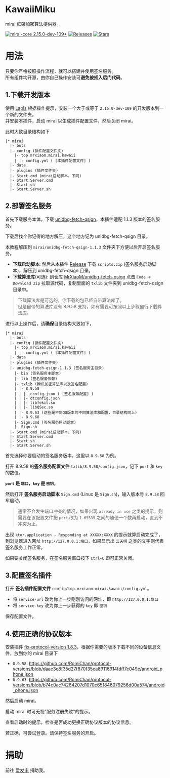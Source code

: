 # KawaiiMiku
mirai 框架加密算法提供器。

[![mirai-core 2.15.0-dev-109+](https://img.shields.io/badge/mirai--core-2.15.0--dev--109%2B-yellowgreen)](https://github.com/mamoe/mirai)
[![Releases](https://img.shields.io/github/downloads/MrXiaoM/KawaiiMiku/total?label=%E4%B8%8B%E8%BD%BD%E9%87%8F&logo=github)](https://github.com/MrXiaoM/KawaiiMiku/releases)
[![Stars](https://img.shields.io/github/stars/MrXiaoM/KawaiiMiku?label=%E6%A0%87%E6%98%9F&logo=github)](https://github.com/MrXiaoM/KawaiiMiku/stargazers)

# 用法

只要你严格按照操作流程，就可以搭建并使用签名服务。  
所有组件均开源，由你自己操作安装可**避免被插入后门代码**。

## 1.下载开发版本

使用 [Lapis](https://mirai.mamoe.net/topic/2333) 根据操作提示，安装一个大于或等于 `2.15.0-dev-109` 的开发版本到一个新的文件夹。  
并安装本插件，启动 mirai 以生成插件配置文件，然后关闭 mirai。

此时大致目录结构如下
```
|* mirai
  |- bots
  |- config (插件配置文件夹)
    |- top.mrxiaom.mirai.kawaii
    | |- config.yml ( [本插件配置文件] )
  |- data
  |- plugins (插件文件夹)
  |- Start.cmd (mirai启动脚本，下同)
  |- Start.Server.cmd
  |- Start.sh
  |- Start.Server.sh
```

## 2.部署签名服务

首先下载服务本体，下载 [unidbg-fetch-qsign](https://github.com/fuqiuluo/unidbg-fetch-qsign/releases)，本插件适配 1.1.3 版本的签名服务。

下载后找个你记得的地方解压，这个地方记为 unidbg-fetch-qsign 目录。

本教程解压到 `mirai/unidbg-fetch-qsign-1.1.3` 文件夹下方便以后开启签名服务。

* **下载启动脚本**: 然后从本插件 [Release](https://github.com/MrXiaoM/KawaiiMiku/releases) 下载 `scripts.zip` (签名服务启动脚本)，解压到 unidbg-fetch-qsign 目录。
* **下载算法库**(可选): 到仓库 [MrXiaoM/unidbg-fetch-qsign](https://github.com/MrXiaoM/unidbg-fetch-qsign) 点击 `Code` -> `Download Zip` 拉取源代码，复制里面的 `txlib` 文件夹到 unidbg-fetch-qsign 目录中。

> 下载算法库是可选的，你下载的包已经自带算法库了。  
> 但是自带的算法库没有 8.9.58 支持，如有需要可按照以上步骤自行下载算法库。

进行以上操作后，请**确保**目录结构大致如下，
```
|* mirai
  |- bots
  |- config (插件配置文件夹)
    |- top.mrxiaom.mirai.kawaii
    | |- config.yml ( [本插件配置文件] )
  |- data
  |- plugins (插件文件夹)
  |- unidbg-fetch-qsign-1.1.3 (签名服务主目录)
    |- bin (签名服务主脚本)
    |- lib (签名服务依赖)
    |- txlib (腾讯加密算法库以及签名配置)
    | |- 8.9.58
    | | |- config.json ( [签名服务配置] )
    | | |- dtconfig.json 
    | | |- libfekit.so
    | | |- libQSec.so
    | |- 8.9.63 (这些是不同QQ版本的不同算法库和配置，目录结构同上)
    | |- 8.9.68
    |- Sign.cmd (签名服务启动脚本)
    |- Sign.sh
  |- Start.cmd (mirai启动脚本，下同)
  |- Start.Server.cmd
  |- Start.sh
  |- Start.Server.sh
```

首先选择你要启动的签名服务版本，这里以 `8.9.58` 为例。

打开 8.9.58 的**签名服务配置文件** `txlib/8.9.58/config.json`，记下 `port` 和 `key` 的数值。

**`port` 是 `端口`，`key` 是 `密钥`**。

然后打开 **签名服务启动脚本** `Sign.cmd` (Linux 是 `Sign.sh`)，输入版本号 `8.9.58` 回车启动。

> 通常不会发生端口冲突的情况，如果出现 `already in use` 之类的提示，则需要在该配置文件把 `port` 改为 `1-65535` 之间的随便一个数再启动，直到不冲突为止。

出现 `ktor.application - Responding at XXXXX:XXXX` 的提示就算启动完成了，到浏览器进入网址 `http://127.0.0.1:端口`，如果显示出 `云天明` 之类的文字则代表签名服务工作正常。

如果要关闭签名服务，在签名服务窗口按下 `Ctrl+C` 即可正常关闭。

## 3.配置签名插件

打开 **签名插件配置文件** `config/top.mrxiaom.mirai.kawaii/config.yml`。
* 将 `service-url` 改为你上一步刚刚访问的网址，即 `http://127.0.0.1:端口`
* 将 `service-key` 改为你上一步获得的 `key` 即 `密钥`

保存配置文件。

## 4.使用正确的协议版本

安装插件 [fix-protocol-version 1.8.3](https://github.com/cssxsh/fix-protocol-version/releases/tag/v1.8.3)，根据你需要的版本下载不同的设备信息文件，放到你的 mirai 目录下
* `8.9.58`: https://github.com/RomiChan/protocol-versions/blob/daae3c8f35d27f870f35ea89116914fdff7c049e/android_phone.json
* `8.9.63`: https://github.com/RomiChan/protocol-versions/blob/b74c0ac74264207d1070c651846079256d00a574/android_phone.json

然后启动 mirai。

启动 mirai 时可无视”服务注册失败“的提示。

查看启动时的提示，检查是否成功更换正确协议版本的协议信息。

若正确，可尝试登录。请保持签名服务的开启。

# 捐助

前往 [爱发电](https://afdian.net/a/mrxiaom) 捐助我。
